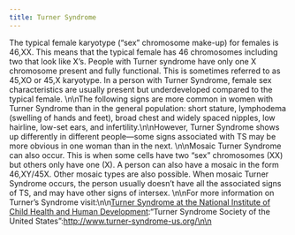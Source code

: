 ```yaml
---
title: Turner Syndrome
---
```


The typical female karyotype (“sex” chromosome make-up) for females is 46,XX. This means that the typical female has 46 chromosomes including two that look like X’s. People with Turner syndrome have only one X chromosome present and fully functional. This is sometimes referred to as 45,XO or 45,X karyotype. In a person with Turner Syndrome, female sex characteristics are usually present but underdeveloped compared to the typical female. \n\nThe following signs are more common in women with Turner Syndrome than in the general population: short stature, lymphodema (swelling of hands and feet), broad chest and widely spaced nipples, low hairline, low-set ears, and infertility.\n\nHowever, Turner Syndrome shows up differently in different people—some signs associated with TS may be more obvious in one woman than in the next. \n\nMosaic Turner Syndrome can also occur. This is when some cells have two “sex” chromosomes (XX) but others only have one (X). A person can also have a mosaic in the form 46,XY/45X. Other mosaic types are also possible. When mosaic Turner Syndrome occurs, the person usually doesn’t have all the associated signs of TS, and may have other signs of intersex. \n\nFor more information on Turner’s Syndrome visit:\n\n[Turner Syndrome at the National Institute of Child Health and Human Development][1]:&#8220;Turner Syndrome Society of the United States&#8221;:http://www.turner-syndrome-us.org/\n\n

 [1]: http://turners.nichd.nih.gov/%5Cn%5CntextileRef%3A19888658175d8525c5b2016%3AlinkStartMarker